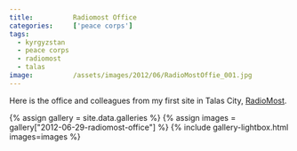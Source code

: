 ```yaml
---
title:			Radiomost Office
categories:		['peace corps']
tags:
  - kyrgyzstan
  - peace corps
  - radiomost
  - talas
image:			/assets/images/2012/06/RadioMostOffie_001.jpg
---
```


Here is the office and colleagues from my first site in Talas City, [RadioMost](/radiomost-office/).

{% assign gallery = site.data.galleries %}
{% assign images = gallery["2012-06-29-radiomost-office"] %}
{% include gallery-lightbox.html images=images %}
